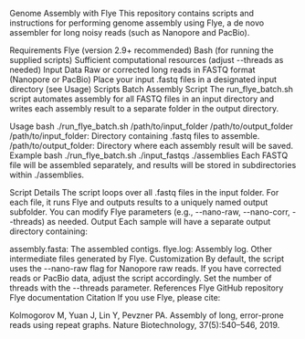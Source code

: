 Genome Assembly with Flye
This repository contains scripts and instructions for performing genome assembly using Flye, a de novo assembler for long noisy reads (such as Nanopore and PacBio).

Requirements
Flye (version 2.9+ recommended)
Bash (for running the supplied scripts)
Sufficient computational resources (adjust --threads as needed)
Input Data
Raw or corrected long reads in FASTQ format (Nanopore or PacBio)
Place your input .fastq files in a designated input directory (see Usage)
Scripts
Batch Assembly Script
The run_flye_batch.sh script automates assembly for all FASTQ files in an input directory and writes each assembly result to a separate folder in the output directory.

Usage
bash
./run_flye_batch.sh /path/to/input_folder /path/to/output_folder
/path/to/input_folder: Directory containing .fastq files to assemble.
/path/to/output_folder: Directory where each assembly result will be saved.
Example
bash
./run_flye_batch.sh ./input_fastqs ./assemblies
Each FASTQ file will be assembled separately, and results will be stored in subdirectories within ./assemblies.

Script Details
The script loops over all .fastq files in the input folder.
For each file, it runs Flye and outputs results to a uniquely named output subfolder.
You can modify Flye parameters (e.g., --nano-raw, --nano-corr, --threads) as needed.
Output
Each sample will have a separate output directory containing:

assembly.fasta: The assembled contigs.
flye.log: Assembly log.
Other intermediate files generated by Flye.
Customization
By default, the script uses the --nano-raw flag for Nanopore raw reads. If you have corrected reads or PacBio data, adjust the script accordingly.
Set the number of threads with the --threads parameter.
References
Flye GitHub repository
Flye documentation
Citation
If you use Flye, please cite:

Kolmogorov M, Yuan J, Lin Y, Pevzner PA. Assembly of long, error-prone reads using repeat graphs. Nature Biotechnology, 37(5):540–546, 2019.
